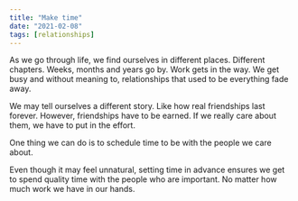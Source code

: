 ```yaml
---
title: "Make time"
date: "2021-02-08"
tags: [relationships]
---
```


As we go through life, we find ourselves in different places. Different chapters. Weeks, months and years go by. Work gets in the way. We get busy and without meaning to, relationships that used to be everything fade away.

We may tell ourselves a different story. Like how real friendships last forever. However, friendships have to be earned. If we really care about them, we have to put in the effort.

One thing we can do is to schedule time to be with the people we care about.

Even though it may feel unnatural, setting time in advance ensures we get to spend quality time with the people who are important. No matter how much work we have in our hands.
